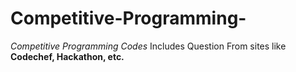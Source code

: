 # Competitive-Programming-

*Competitive Programming Codes*
Includes Question From sites like **Codechef, Hackathon, etc.**
